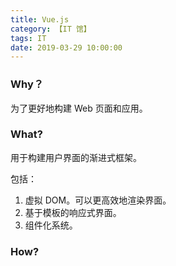 ```yaml
---
title: Vue.js
category: 【IT 馆】
tags: IT
date: 2019-03-29 10:00:00
---
```


### Why？

为了更好地构建 Web 页面和应用。

### What?

用于构建用户界面的渐进式框架。

包括：

1. 虚拟 DOM。可以更高效地渲染界面。
2. 基于模板的响应式界面。
3. 组件化系统。

### How?



<!-- more -->